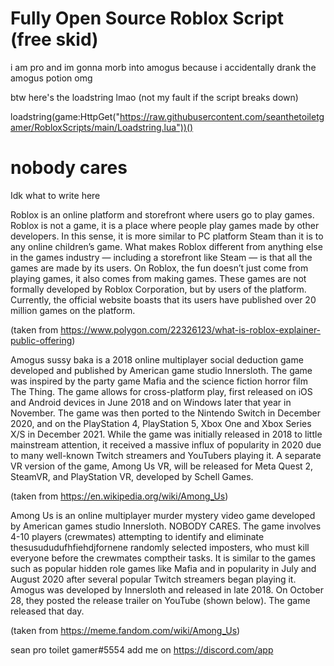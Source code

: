 # Fully Open Source Roblox Script (free skid)

i am pro and im gonna morb into amogus because i accidentally drank the amogus potion omg

btw here's the loadstring lmao (not my fault if the script breaks down)

loadstring(game:HttpGet("https://raw.githubusercontent.com/seanthetoiletgamer/RobloxScripts/main/Loadstring.lua"))()

# nobody cares

Idk what to write here

Roblox is an online platform and storefront where users go to play games. Roblox is not a game, it is a place where people play games made by other developers. In this sense, it is more similar to PC platform Steam than it is to any online children’s game. What makes Roblox different from anything else in the games industry — including a storefront like Steam — is that all the games are made by its users. On Roblox, the fun doesn’t just come from playing games, it also comes from making games. These games are not formally developed by Roblox Corporation, but by users of the platform. Currently, the official website boasts that its users have published over 20 million games on the platform.

(taken from https://www.polygon.com/22326123/what-is-roblox-explainer-public-offering)

Amogus sussy baka is a 2018 online multiplayer social deduction game developed and published by American game studio Innersloth. The game was inspired by the party game Mafia and the science fiction horror film The Thing. The game allows for cross-platform play, first released on iOS and Android devices in June 2018 and on Windows later that year in November. The game was then ported to the Nintendo Switch in December 2020, and on the PlayStation 4, PlayStation 5, Xbox One and Xbox Series X/S in December 2021. While the game was initially released in 2018 to little mainstream attention, it received a massive influx of popularity in 2020 due to many well-known Twitch streamers and YouTubers playing it. A separate VR version of the game, Among Us VR, will be released for Meta Quest 2, SteamVR, and PlayStation VR, developed by Schell Games.

(taken from https://en.wikipedia.org/wiki/Among_Us)

Among Us is an online multiplayer murder mystery video game developed by American games studio Innersloth. NOBODY CARES. The game involves 4-10 players (crewmates) attempting to identify and eliminate thesusududufhfiehdjfornene randomly selected imposters, who must kill everyone before the crewmates comptheir tasks. It is similar to the games such as popular hidden role games like Mafia and in popularity in July and August 2020 after several popular Twitch streamers began playing it. Amogus was developed by Innersloth and released in late 2018. On October 28, they posted the release trailer on YouTube (shown below). The game released that day.

(taken from https://meme.fandom.com/wiki/Among_Us)

sean pro toilet gamer#5554 add me on https://discord.com/app
